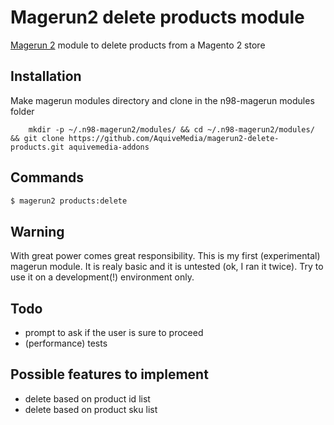# Magerun2 delete products module
[Magerun 2](https://github.com/netz98/n98-magerun2/) module to delete products from a Magento 2 store 

Installation
------------

Make magerun modules directory and clone in the n98-magerun modules folder

        mkdir -p ~/.n98-magerun2/modules/ && cd ~/.n98-magerun2/modules/ && git clone https://github.com/AquiveMedia/magerun2-delete-products.git aquivemedia-addons

Commands
--------

```bash
$ magerun2 products:delete
```
Warning
--------
With great power comes great responsibility. This is my first (experimental) magerun module. It is realy basic and it is untested (ok, I ran it twice). Try to use it on a development(!) environment only.

Todo
--------
- prompt to ask if the user is sure to proceed
- (performance) tests

Possible features to implement
--------

- delete based on product id list
- delete based on product sku list
